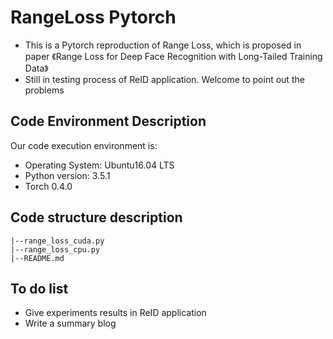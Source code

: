 # RangeLoss Pytorch
* This is a Pytorch reproduction of Range Loss, which is proposed in paper 《Range Loss for Deep Face Recognition with Long-Tailed Training Data》
* Still in testing process of ReID application. Welcome to point out the problems

## Code Environment Description
Our code execution environment is:
* Operating System: Ubuntu16.04 LTS
* Python version: 3.5.1
* Torch 0.4.0

## Code structure description
```
|--range_loss_cuda.py
|--range_loss_cpu.py
|--README.md
```
## To do list
* Give experiments results in ReID application
* Write a summary blog